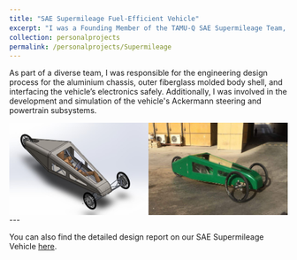 ```yaml
---
title: "SAE Supermileage Fuel-Efficient Vehicle"
excerpt: "I was a Founding Member of the TAMU-Q SAE Supermileage Team, with the aim to develop a fuel-efficient three-wheeled vehicle prototype for the SAE Supermileage 2018. "
collection: personalprojects
permalink: /personalprojects/Supermileage
---
```


As part of a diverse team, I was responsible for the engineering design process for the aluminium chassis, outer fiberglass molded body shell, and interfacing the vehicle’s electronics safely. Additionally, I was involved in the development and simulation of the vehicle's Ackermann steering and powertrain subsystems.

<div style="display: flex;">
  <img src="/images/Supermileage3.jpg" alt="Orthosis 1" style="width: 50%;">
  <img src="/images/Supermileage2.jpeg" alt="Orthosis 2" style="width: 50%;">
</div>
---

You can also find the detailed design report on our SAE Supermileage Vehicle [here](https://drive.google.com/file/d/1ILOlPNv-KPmPSA50A-gWFfPQBB591My4/view?usp=drive_link).

 
